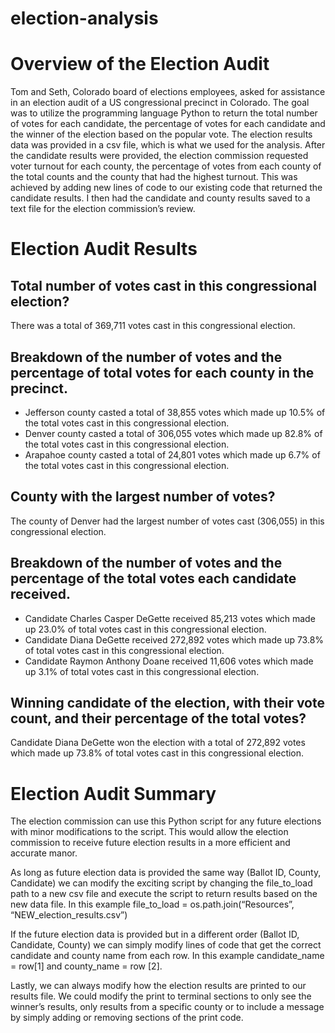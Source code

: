 # election-analysis

# Overview of the Election Audit
  Tom and Seth, Colorado board of elections employees, asked for assistance in an election audit of a US congressional precinct in Colorado.  The goal was to utilize the programming language Python to return the total number of votes for each candidate, the percentage of votes for each candidate and the winner of the election based on the popular vote.  The election results data was provided in a csv file, which is what we used for the analysis. 
  After the candidate results were provided, the election commission requested voter turnout for each county, the percentage of votes from each county of the total counts and the county that had the highest turnout.  This was achieved by adding new lines of code to our existing code that returned the candidate results.  I then had the candidate and county results saved to a text file for the election commission’s review.  

# Election Audit Results
## Total number of votes cast in this congressional election?
There was a total of 369,711 votes cast in this congressional election.
## Breakdown of the number of votes and the percentage of total votes for each county in the precinct.
- Jefferson county casted a total of 38,855 votes which made up 10.5% of the total votes cast in this congressional election.
- Denver county casted a total of 306,055 votes which made up 82.8% of the total votes cast in this congressional election.
- Arapahoe county casted a total of 24,801 votes which made up 6.7% of the total votes cast in this congressional election.
## County with the largest number of votes?
The county of Denver had the largest number of votes cast (306,055) in this congressional election.
## Breakdown of the number of votes and the percentage of the total votes each candidate received.
- Candidate Charles Casper DeGette received 85,213 votes which made up 23.0% of total votes cast in this congressional election.
- Candidate Diana DeGette received 272,892 votes which made up 73.8% of total votes cast in this congressional election.
- Candidate Raymon Anthony Doane received 11,606 votes which made up 3.1% of total votes cast in this congressional election.
## Winning candidate of the election, with their vote count, and their percentage of the total votes?
Candidate Diana DeGette won the election with a total of 272,892 votes which made up 73.8% of total votes cast in this congressional election.

# Election Audit Summary
The election commission can use this Python script for any future elections with minor modifications to the script.  This would allow the election commission to receive future election results in a more efficient and accurate manor. 

As long as future election data is provided the same way (Ballot ID, County, Candidate) we can modify the exciting script by changing the file_to_load path to a new csv file and execute the script to return results based on the new data file.  In this example file_to_load = os.path.join(“Resources”, “NEW_election_results.csv”)

If the future election data is provided but in a different order (Ballot ID, Candidate, County) we can simply modify lines of code that get the correct candidate and county name from each row.  In this example candidate_name = row[1] and county_name = row [2]. 

Lastly, we can always modify how the election results are printed to our results file.  We could modify the print to terminal sections to only see the winner’s results, only results from a specific county or to include a message by simply adding or removing sections of the print code.
